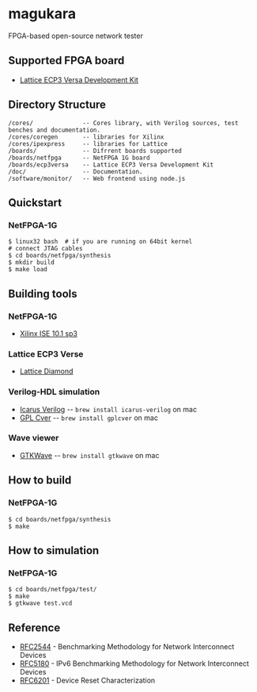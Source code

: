 # magukara

FPGA-based open-source network tester

## Supported FPGA board

* [Lattice ECP3 Versa Development Kit](http://www.latticesemi.com/products/developmenthardware/developmentkits/ecp3versadevelopmentkit/index.cfm)

## Directory Structure

    /cores/              -- Cores library, with Verilog sources, test benches and documentation.
    /cores/coregen       -- libraries for Xilinx
    /cores/ipexpress     -- libraries for Lattice
    /boards/             -- Difrrent boards supported
    /boards/netfpga      -- NetFPGA 1G board
    /boards/ecp3versa    -- Lattice ECP3 Versa Development Kit
    /doc/                -- Documentation.
    /software/monitor/   -- Web frontend using node.js

## Quickstart

### NetFPGA-1G

    $ linux32 bash  # if you are running on 64bit kernel
    # connect JTAG cables
    $ cd boards/netfpga/synthesis
    $ mkdir build
    $ make load

## Building tools

### NetFPGA-1G

* [Xilinx ISE 10.1 sp3](http://www.xilinx.com/support/download/index.htm)

### Lattice ECP3 Verse

* [Lattice Diamond](http://www.latticesemi.com/products/designsoftware/diamond/downloads.cfm)

### Verilog-HDL simulation

* [Icarus Verilog](http://www.icarus.com/eda/verilog/) -- `brew install icarus-verilog` on mac
* [GPL Cver](http://www.pragmatic-c.com/gpl-cver/) -- `brew install gplcver` on mac

### Wave viewer

* [GTKWave](http://gtkwave.sourceforge.net/) -- `brew install gtkwave` on mac

## How to build

### NetFPGA-1G
    $ cd boards/netfpga/synthesis
    $ make

## How to simulation 

### NetFPGA-1G

    $ cd boards/netfpga/test/
    $ make
    $ gtkwave test.vcd

## Reference

* [RFC2544](http://tools.ietf.org/html/rfc2544) - Benchmarking Methodology for Network Interconnect Devices
* [RFC5180](http://tools.ietf.org/html/rfc5180) - IPv6 Benchmarking Methodology for Network Interconnect Devices
* [RFC6201](http://tools.ietf.org/html/rfc6201) - Device Reset Characterization
